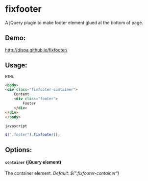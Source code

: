 # fixfooter

A jQuery plugin to make footer element glued at the bottom of page.


## Demo:
http://dispa.github.io/fixfooter/


## Usage:
`HTML`
```html
<body>
<div class="fixfooter-container">
	Content
	<div class="footer">
		Footer
	</div>
</div>
</body>
```
`javascript`
```javascript
$(".footer").fixfooter();
```


## Options:

#### `container` (jQuery element)
The container element. <i>Default: $(".fixfooter-container")</i>
